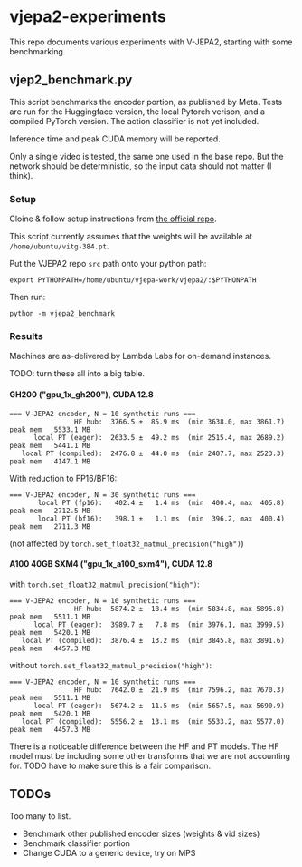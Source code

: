 # vjepa2-experiments

This repo documents various experiments with V-JEPA2, starting with some benchmarking.

## vjep2_benchmark.py

This script benchmarks the encoder portion, as published by Meta. Tests are run for the Huggingface version, the local Pytorch verison, and a compiled PyTorch version. The action classifier is not yet included.

Inference time and peak CUDA memory will be reported.

Only a single video is tested, the same one used in the base repo. But the network should be deterministic, so the input data should not matter (I think).

### Setup

Cloine & follow setup instructions from [the official repo](https://github.com/facebookresearch/vjepa2).

This script currently assumes that the weights will be available at `/home/ubuntu/vitg-384.pt`.

Put the VJEPA2 repo `src` path onto your python path:
```
export PYTHONPATH=/home/ubuntu/vjepa-work/vjepa2/:$PYTHONPATH
```

Then run:
```
python -m vjepa2_benchmark
```
### Results

Machines are as-delivered by Lambda Labs for on-demand instances.

TODO: turn these all into a big table.

#### GH200 ("gpu_1x_gh200"), CUDA 12.8

```
=== V-JEPA2 encoder, N = 10 synthetic runs ===
                HF hub:  3766.5 ±  85.9 ms  (min 3638.0, max 3861.7)  peak mem   5533.1 MB
      local PT (eager):  2633.5 ±  49.2 ms  (min 2515.4, max 2689.2)  peak mem   5441.1 MB
   local PT (compiled):  2476.8 ±  44.0 ms  (min 2407.7, max 2523.3)  peak mem   4147.1 MB
```

With reduction to FP16/BF16:
```
=== V-JEPA2 encoder, N = 30 synthetic runs ===
       local PT (fp16):   402.4 ±   1.4 ms  (min  400.4, max  405.8)  peak mem   2712.5 MB
       local PT (bf16):   398.1 ±   1.1 ms  (min  396.2, max  400.4)  peak mem   2711.3 MB
```
(not affected by `torch.set_float32_matmul_precision("high")`)

#### A100 40GB SXM4 ("gpu_1x_a100_sxm4"), CUDA 12.8

with `torch.set_float32_matmul_precision("high")`:

```
=== V-JEPA2 encoder, N = 10 synthetic runs ===
                HF hub:  5874.2 ±  18.4 ms  (min 5834.8, max 5895.8)  peak mem   5511.1 MB
      local PT (eager):  3989.7 ±   7.8 ms  (min 3976.1, max 3999.5)  peak mem   5420.1 MB
   local PT (compiled):  3876.4 ±  13.2 ms  (min 3845.8, max 3891.6)  peak mem   4457.3 MB
```

without `torch.set_float32_matmul_precision("high")`:
```
=== V-JEPA2 encoder, N = 10 synthetic runs ===
                HF hub:  7642.0 ±  21.9 ms  (min 7596.2, max 7670.3)  peak mem   5511.1 MB
      local PT (eager):  5674.2 ±  11.5 ms  (min 5657.5, max 5690.9)  peak mem   5420.1 MB
   local PT (compiled):  5556.2 ±  13.1 ms  (min 5533.2, max 5577.0)  peak mem   4457.3 MB
```

There is a noticeable difference between the HF and PT models.
The HF model must be including some other transforms that we are not accounting for. TODO have to make sure this is a fair comparison.


## TODOs

Too many to list.
- Benchmark other published encoder sizes (weights & vid sizes)
- Benchmark classifier portion
- Change CUDA to a generic `device`, try on MPS